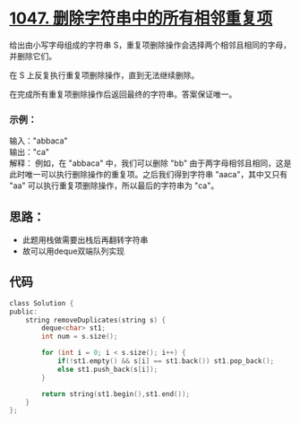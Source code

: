 # [1047. 删除字符串中的所有相邻重复项](https://leetcode.cn/problems/remove-all-adjacent-duplicates-in-string/description/)
给出由小写字母组成的字符串 S，重复项删除操作会选择两个相邻且相同的字母，并删除它们。

在 S 上反复执行重复项删除操作，直到无法继续删除。

在完成所有重复项删除操作后返回最终的字符串。答案保证唯一。
### 示例：

输入："abbaca"  
输出："ca"  
解释：
例如，在 "abbaca" 中，我们可以删除 "bb" 由于两字母相邻且相同，这是此时唯一可以执行删除操作的重复项。之后我们得到字符串 "aaca"，其中又只有 "aa" 可以执行重复项删除操作，所以最后的字符串为 "ca"。  


## 思路：  
* 此题用栈做需要出栈后再翻转字符串
* 故可以用deque双端队列实现 

## 代码
```c
class Solution {
public:
    string removeDuplicates(string s) {
        deque<char> st1;
        int num = s.size();

        for (int i = 0; i < s.size(); i++) {
            if(!st1.empty() && s[i] == st1.back()) st1.pop_back();
            else st1.push_back(s[i]);
        }

        return string(st1.begin(),st1.end());
    }
};
```
